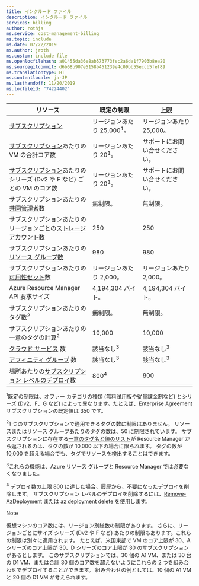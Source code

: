 ```yaml
---
title: インクルード ファイル
description: インクルード ファイル
services: billing
author: rothja
ms.service: cost-management-billing
ms.topic: include
ms.date: 07/22/2019
ms.author: jroth
ms.custom: include file
ms.openlocfilehash: a01455da36e8ab573773fec2a6da1f7903b8ea20
ms.sourcegitcommit: d6b68b907e5158b451239e4c09bb55eccb5fef89
ms.translationtype: HT
ms.contentlocale: ja-JP
ms.lasthandoff: 11/20/2019
ms.locfileid: "74224402"
---
```

| リソース | 既定の制限 | 上限 |
| --- | --- | --- |
| [サブスクリプション](../articles/billing-buy-sign-up-azure-subscription.md) |リージョンあたり 25,000<sup>1</sup>。 |リージョンあたり 25,000。 |
| [サブスクリプション](../articles/billing-buy-sign-up-azure-subscription.md)あたりの VM の合計コア数 |リージョンあたり 20<sup>1</sup>。 | サポートにお問い合せください。 |
| [サブスクリプション](../articles/billing-buy-sign-up-azure-subscription.md)あたりのシリーズ (Dv2 や F など) ごとの VM のコア数 |リージョンあたり 20<sup>1</sup>。 | サポートにお問い合せください。 |
| サブスクリプションあたりの[共同管理者](../articles/billing-add-change-azure-subscription-administrator.md)数 |無制限。 |無制限。 |
| サブスクリプションあたりのリージョンごとの[ストレージ アカウント数](../articles/storage/common/storage-quickstart-create-account.md) |250 |250 |
| サブスクリプションあたりの[リソース グループ数](../articles/azure-resource-manager/resource-group-overview.md) |980 |980 |
| サブスクリプションあたりの[可用性セット](../articles/virtual-machines/windows/manage-availability.md#configure-multiple-virtual-machines-in-an-availability-set-for-redundancy)数 |リージョンあたり 2,000。 |リージョンあたり 2,000。 |
| Azure Resource Manager API 要求サイズ |4,194,304 バイト。 |4,194,304 バイト。 |
| サブスクリプションあたりのタグ数<sup>2</sup> |無制限。 |無制限。 |
| サブスクリプションあたりの一意のタグの計算<sup>2</sup> | 10,000 | 10,000 |
| [クラウド サービス](../articles/cloud-services/cloud-services-choose-me.md) 数 |該当なし<sup>3</sup> |該当なし<sup>3</sup> |
| [アフィニティ グループ](../articles/virtual-network/virtual-networks-migrate-to-regional-vnet.md) 数 |該当なし<sup>3</sup> |該当なし<sup>3</sup> |
| 場所あたりの[サブスクリプション レベルのデプロイ](../articles/azure-resource-manager/deploy-to-subscription.md)数 | 800<sup>4</sup> | 800 |

<sup>1</sup>既定の制限は、オファー カテゴリの種類 (無料試用版や従量課金制など) とシリーズ (Dv2、F、G など) によって異なります。たとえば、Enterprise Agreement サブスクリプションの既定値は 350 です。

<sup>2</sup>1 つのサブスクリプションで適用できるタグの数に制限はありません。 リソースまたはリソース グループあたりのタグの数は、50 に制限されています。 サブスクリプションに存在する[一意のタグ名と値のリスト](/rest/api/resources/tags)が Resource Manager から返されるのは、タグの数が 10,000 以下の場合に限られます。 タグの数が 10,000 を超える場合でも、タグでリソースを検出することはできます。  

<sup>3</sup>これらの機能は、Azure リソース グループと Resource Manager では必要なくなりました。

<sup>4</sup> デプロイ数の上限 800 に達した場合、履歴から、不要になったデプロイを削除します。 サブスクリプション レベルのデプロイを削除するには、[Remove-AzDeployment](/powershell/module/az.resources/Remove-AzDeployment) または [az deployment delete](/cli/azure/deployment?view=azure-cli-latest#az-deployment-delete) を使用します。

> [!NOTE]
> 仮想マシンのコア数には、リージョン別総数の制限があります。 さらに、リージョンごとにサイズ シリーズ (Dv2 や F など) あたりの制限もあります。これらの制限は別々に適用されます。 たとえば、米国東部で VM のコア上限が 30、A シリーズのコア上限が 30、D シリーズのコア上限が 30 のサブスクリプションがあるとします。 このサブスクリプションでは、30 個の A1 VM、または 30 台の D1 VM、または合計 30 個のコア数を超えないようにこれらの 2 つを組み合わせでデプロイすることができます。 組み合わせの例としては、10 個の A1 VM と 20 個の D1 VM が考えられます。  
> <!-- -->
> 
> 

